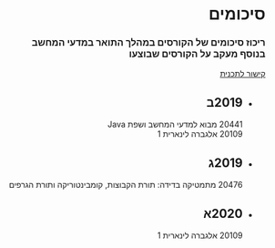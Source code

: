 <div dir="rtl">

# סיכומים

### ריכוז סיכומים של הקורסים במהלך התואר במדעי המחשב<br> בנוסף מעקב על הקורסים שבוצעו

<a href="https://academic.openu.ac.il/CS/computer/program/AF.aspx"> קישור לתכנית </a>


<ul>

<li>

## 2019ב
20441 מבוא למדעי המחשב ושפת Java <br>
20109 אלגברה לינארית 1

<li>

## 2019ג
20476 מתמטיקה בדידה: תורת הקבוצות, קומבינטוריקה ותורת הגרפים

<li>

## 2020א
20109 אלגברה לינארית 1

</div>
